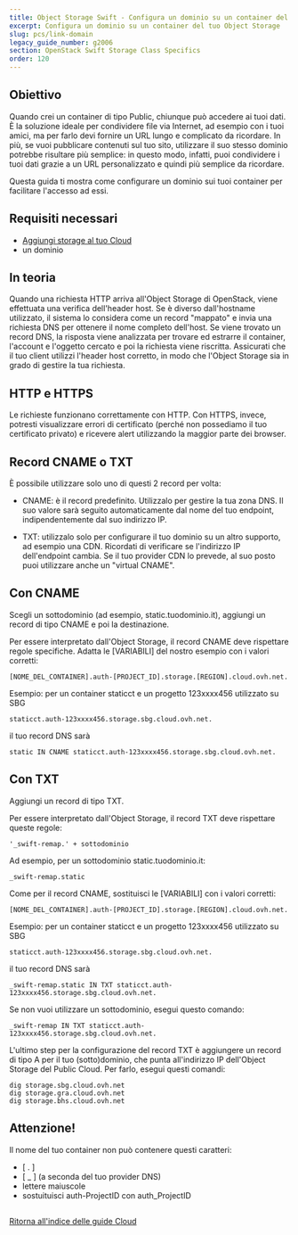 ```yaml
---
title: Object Storage Swift - Configura un dominio su un container del tuo Object Storage
excerpt: Configura un dominio su un container del tuo Object Storage
slug: pcs/link-domain
legacy_guide_number: g2006
section: OpenStack Swift Storage Class Specifics
order: 120
---
```


## Obiettivo

Quando crei un container di tipo Public, chiunque può accedere ai tuoi dati.
È la soluzione ideale per condividere file via Internet, ad esempio con i tuoi amici, ma per farlo devi fornire un URL lungo e complicato da ricordare.
In più, se vuoi pubblicare contenuti sul tuo sito, utilizzare il suo stesso dominio potrebbe risultare più semplice: in questo modo, infatti, puoi condividere i tuoi dati grazie a un URL personalizzato e quindi più semplice da ricordare.

Questa guida ti mostra come configurare un dominio sui tuoi container per facilitare l'accesso ad essi.


## Requisiti necessari

- [Aggiungi storage al tuo Cloud](https://docs.ovh.com/gb/en/storage/object-storage/pcs/create-container/)
- un dominio


## In teoria
Quando una richiesta HTTP arriva all'Object Storage di OpenStack, viene effettuata una verifica dell'header host. Se è diverso dall'hostname utilizzato, il sistema lo considera come un record "mappato" e invia una richiesta DNS per ottenere il nome completo dell'host.
Se viene trovato un record DNS, la risposta viene analizzata per trovare ed estrarre il container, l'account e l'oggetto cercato e poi la richiesta viene riscritta.
Assicurati che il tuo client utilizzi l'header host corretto, in modo che l'Object Storage sia in grado di gestire la tua richiesta.


## HTTP e HTTPS
Le richieste funzionano correttamente con HTTP.
Con HTTPS, invece, potresti visualizzare errori di certificato (perché non possediamo il tuo certificato privato) e ricevere alert utilizzando la maggior parte dei browser.


## Record CNAME o TXT
È possibile utilizzare solo uno di questi 2 record per volta:


- CNAME: è il record predefinito. Utilizzalo per gestire la tua zona DNS. Il suo valore sarà seguito automaticamente dal nome del tuo endpoint, indipendentemente dal suo indirizzo IP.

- TXT: utilizzalo solo per configurare il tuo dominio su un altro supporto, ad esempio una CDN. Ricordati di verificare se l'indirizzo IP dell'endpoint cambia. Se il tuo provider CDN lo prevede, al suo posto puoi utilizzare anche un "virtual CNAME".




## Con CNAME
Scegli un sottodominio (ad esempio, static.tuodominio.it), aggiungi un record di tipo CNAME e poi la destinazione.

Per essere interpretato dall'Object Storage, il record CNAME deve rispettare regole specifiche. Adatta le [VARIABILI] del nostro esempio con i valori corretti:


```
[NOME_DEL_CONTAINER].auth-[PROJECT_ID].storage.[REGION].cloud.ovh.net.
```


Esempio: per un container staticct e un progetto 123xxxx456 utilizzato su SBG


```
staticct.auth-123xxxx456.storage.sbg.cloud.ovh.net.
```


il tuo record DNS sarà


```
static IN CNAME staticct.auth-123xxxx456.storage.sbg.cloud.ovh.net.
```




## Con TXT
Aggiungi un record di tipo TXT.

Per essere interpretato dall'Object Storage, il record TXT deve rispettare queste regole:


```
'_swift-remap.' + sottodominio
```


Ad esempio, per un sottodominio static.tuodominio.it:


```
_swift-remap.static
```


Come per il record CNAME, sostituisci le [VARIABILI] con i valori corretti:


```
[NOME_DEL_CONTAINER].auth-[PROJECT_ID].storage.[REGION].cloud.ovh.net.
```


Esempio: per un container staticct e un progetto 123xxxx456 utilizzato su SBG


```
staticct.auth-123xxxx456.storage.sbg.cloud.ovh.net.
```


il tuo record DNS sarà


```
_swift-remap.static IN TXT staticct.auth-123xxxx456.storage.sbg.cloud.ovh.net.
```


Se non vuoi utilizzare un sottodominio, esegui questo comando:


```
_swift-remap IN TXT staticct.auth-123xxxx456.storage.sbg.cloud.ovh.net.
```


L'ultimo step per la configurazione del record TXT è aggiungere un record di tipo A per il tuo (sotto)dominio, che punta all'indirizzo IP dell'Object Storage del Public Cloud.
Per farlo, esegui questi comandi:


```
dig storage.sbg.cloud.ovh.net
dig storage.gra.cloud.ovh.net
dig storage.bhs.cloud.ovh.net
```



## Attenzione!
Il nome del tuo container non può contenere questi caratteri:


- [ . ]
- [ _ ] (a seconda del tuo provider DNS)
- lettere maiuscole
- sostuituisci auth-ProjectID con auth_ProjectID




## 
[Ritorna all'indice delle guide Cloud]({legacy}1785)

